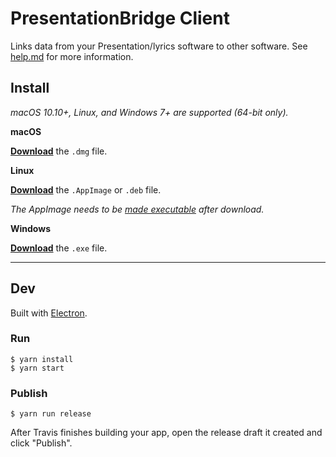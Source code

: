 # PresentationBridge Client

Links data from your Presentation/lyrics software to other software. See [help.md](help.md) for more information.

## Install

_macOS 10.10+, Linux, and Windows 7+ are supported (64-bit only)._

**macOS**

[**Download**](https://github.com/josephdadams/presentationbridge-client/releases/latest) the `.dmg` file.

**Linux**

[**Download**](https://github.com/josephdadams/presentationbridge-client/releases/latest) the `.AppImage` or `.deb` file.

_The AppImage needs to be [made executable](http://discourse.appimage.org/t/how-to-make-an-appimage-executable/80) after download._

**Windows**

[**Download**](https://github.com/josephdadams/presentationbridge-client/releases/latest) the `.exe` file.

---

## Dev

Built with [Electron](https://electronjs.org).

### Run

```
$ yarn install
$ yarn start
```

### Publish

```
$ yarn run release
```

After Travis finishes building your app, open the release draft it created and click "Publish".
